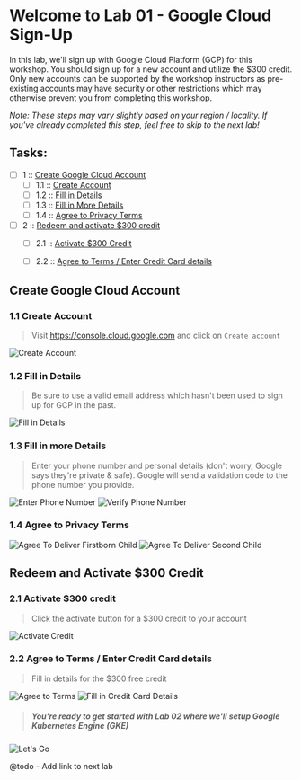 Welcome to Lab 01 - Google Cloud Sign-Up
===

In this lab, we'll sign up with Google Cloud Platform (GCP) for this workshop. You should sign up for a new account and utilize the $300 credit. Only new accounts can be supported by the workshop instructors as pre-existing accounts may have security or other restrictions which may otherwise prevent you from completing this workshop.

_Note: These steps may vary slightly based on your region / locality. If you've already completed this step, feel free to skip to the next lab!_

## Tasks:

- [ ] 1 :: [Create Google Cloud Account](https://gitlab.com/opentracing-workshop/lab-notes/blob/8b7d653b9051122bf8f87376231144ddc5d608b8/lab-01/README.md#create-google-cloud-account)
  - [ ] 1.1 :: [Create Account](https://gitlab.com/opentracing-workshop/lab-notes/tree/master/lab-01#11-create-account)
  - [ ] 1.2 :: [Fill in Details](https://gitlab.com/opentracing-workshop/lab-notes/tree/master/lab-01#12-fill-in-details)
  - [ ] 1.3 :: [Fill in More Details](https://gitlab.com/opentracing-workshop/lab-notes/tree/master/lab-01#13-fill-in-more-details)
  - [ ] 1.4 :: [Agree to Privacy Terms](https://gitlab.com/opentracing-workshop/lab-notes/tree/master/lab-01#14-agree-to-privacy-terms)
- [ ] 2 :: [Redeem and activate $300 credit](https://gitlab.com/opentracing-workshop/lab-notes/tree/master/lab-01#redeem-and-activate-300-credit)
  - [ ] 2.1 :: [Activate $300 Credit](https://gitlab.com/opentracing-workshop/lab-notes/tree/master/lab-01#21-activate-300-credit)
  - [ ] 2.2 :: [Agree to Terms / Enter Credit Card details](https://gitlab.com/opentracing-workshop/lab-notes/tree/master/lab-01#22-agree-to-terms-enter-credit-card-details)


Create Google Cloud Account
---

### 1.1 Create Account

> Visit https://console.cloud.google.com and click on `Create account`

![Create Account](lab-01/images/img01.png)

### 1.2 Fill in Details

> Be sure to use a valid email address which hasn't been used to sign up for GCP in the past.

![Fill in Details](lab-01/images/img02.png)

### 1.3 Fill in more Details

> Enter your phone number and personal details (don't worry, Google says they're private & safe). Google will send a validation code to the phone number you provide.

![Enter Phone Number](lab-01/images/img03.png)
![Verify Phone Number](lab-01/images/img03a.png)

### 1.4 Agree to Privacy Terms

![Agree To Deliver Firstborn Child](lab-01/images/img04.png)
![Agree To Deliver Second Child](lab-01/images/img04a.png)

Redeem and Activate $300 Credit
---

### 2.1 Activate $300 credit

> Click the activate button for a $300 credit to your account

![Activate Credit](lab-01/images/img05.png)

### 2.2 Agree to Terms / Enter Credit Card details

> Fill in details for the $300 free credit

![Agree to Terms](lab-01/images/img06.png)
![Fill in Credit Card Details](lab-01/images/img06a.png)

> ##### You're ready to get started with Lab 02 where we'll setup Google Kubernetes Engine (GKE)

![Let's Go](lab-01/images/img07.png)

@todo - Add link to next lab